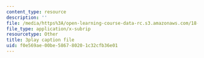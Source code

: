 ```yaml
---
content_type: resource
description: ''
file: /media/https%3A/open-learning-course-data-rc.s3.amazonaws.com/18-01sc-single-variable-calculus-fall-2010/f0e569ae00be586780201c32cfb36e01_-MI0b4h3rS0.vtt
file_type: application/x-subrip
resourcetype: Other
title: 3play caption file
uid: f0e569ae-00be-5867-8020-1c32cfb36e01
---
```

